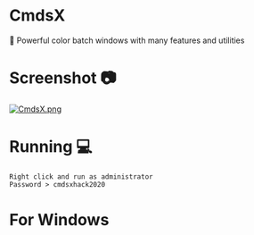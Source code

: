 # CmdsX

💾 Powerful color batch windows with many features and utilities

# Screenshot 📷

[![CmdsX.png](https://i.postimg.cc/tCLqfNcs/CmdsX.png)](https://postimg.cc/KRDh3Bxb)

# Running 💻

```
Right click and run as administrator
Password > cmdsxhack2020
```

# For Windows
